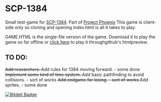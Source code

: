 SCP-1384
========

Small test-game for <a href='http://www.scp-wiki.net/scp-1384'>SCP-1384</a>. Part of <a href='http://www.projectphoenixscp.com'>Project Phoenix</a>
This game is client-side only so cloning and opening index.html is all it takes to play.

GAME.HTML is the single-file version of the game. Download it to play the game so far offline or <a href='http://htmlpreview.github.io/?https://raw.github.com/is-a-cat/SCP-1384/master/GAME.HTML'>click here</a> to play it throughgithub's htmlpreview.

TO DO:
---------

<del>
Add researchers.
</del>
Add rules for 1384 moving forward. - some done
<del>
Implement some kind of time system.
</del>
Add basic pathfinding to avoid collisions. - sort of works

<del>
Add endgame for losing. - sort of works
</del>
Add sprites. - some done



[![Bitdeli Badge](https://d2weczhvl823v0.cloudfront.net/is-a-cat/scp-1384/trend.png)](https://bitdeli.com/free "Bitdeli Badge")


